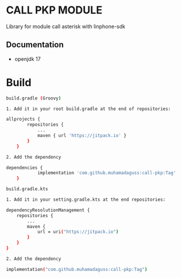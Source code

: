 
# CALL PKP MODULE

Library for module call asterisk with linphone-sdk

## Documentation

- openjdk 17


# Build

```bash
build.gradle (Groovy)

1. Add it in your root build.gradle at the end of repositories:

allprojects {
		repositories {
			...
			maven { url 'https://jitpack.io' }
		}
	}

2. Add the dependency

dependencies {
	        implementation 'com.github.muhamadaguss:call-pkp:Tag'
	}

build.gradle.kts

1. Add it in your setting.gradle.kts at the end repositories:

dependencyResolutionManagement {
    repositories {
        ...
        maven {
            url = uri("https://jitpack.io")
        }
    }
}

2. Add the dependency

implementation("com.github.muhamadaguss:call-pkp:Tag")
```


